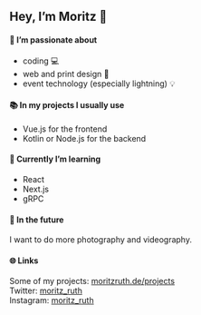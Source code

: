 ## Hey, I’m Moritz 👋

#### 💙 I’m passionate about  

- coding 💻
- web and print design 📰
- event technology (especially lightning) 💡

#### 📚 In my projects I usually use

- Vue.js for the frontend  
- Kotlin or Node.js for the backend

#### 🔎 Currently I’m learning

- React
- Next.js
- gRPC

#### 🤖 In the future

I want to do more photography and videography.

#### 🌐 Links

Some of my projects: [moritzruth.de/projects](https://moritzruth.de/projects)  
Twitter: [moritz_ruth](https://twitter.com/moritz_ruth)  
Instagram: [moritz_ruth](https://instagram.com/moritz_ruth)
